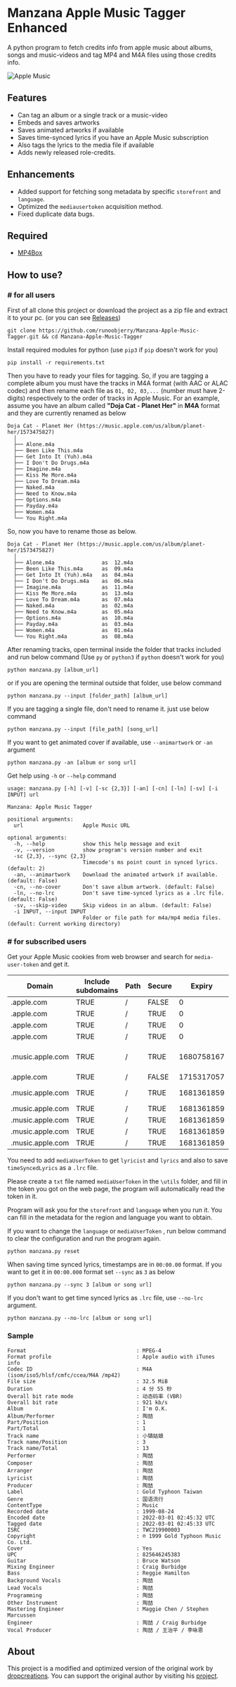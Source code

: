 # __Manzana Apple Music Tagger Enhanced__

A python program to fetch credits info from apple music about albums, songs and music-videos and tag MP4 and M4A files using those credits info.

<picture>
  <source media="(prefers-color-scheme: dark)" srcset="https://raw.githubusercontent.com/dropcreations/Manzana-Apple-Music-Tagger/main/assets/manzana__dark.png">
  <source media="(prefers-color-scheme: light)" srcset="https://raw.githubusercontent.com/dropcreations/Manzana-Apple-Music-Tagger/main/assets/manzana__light.png">
  <img alt="Apple Music" src="https://raw.githubusercontent.com/dropcreations/Manzana-Apple-Music-Tagger/main/assets/manzana__light.png">
</picture>

## __Features__

- Can tag an album or a single track or a music-video
- Embeds and saves artworks
- Saves animated artworks if available
- Saves time-synced lyrics if you have an Apple Music subscription
- Also tags the lyrics to the media file if available
- Adds newly released role-credits.

## __Enhancements__  

- Added support for fetching song metadata by specific `storefront` and `language`.  
- Optimized the `mediausertoken` acquisition method.  
- Fixed duplicate data bugs.
  
## __Required__

- [MP4Box](https://gpac.wp.imt.fr/downloads/)

## __How to use?__

### __# for all users__

First of all clone this project or download the project as a zip file and extract it to your pc. (or you can see [Releases](https://github.com/dropcreations/Manzana-Apple-Music-Tagger/releases))

```
git clone https://github.com/runoobjerry/Manzana-Apple-Music-Tagger.git && cd Manzana-Apple-Music-Tagger
```

Install required modules for python (use `pip3` if `pip` doesn't work for you)

```
pip install -r requirements.txt
```

Then you have to ready your files for tagging. So, if you are tagging a complete album you must have the tracks in M4A format (with AAC or ALAC codec) and then rename each file as `01, 02, 03,...` (number must have 2-digits) respectively to the order of tracks in Apple Music. For an example, assume you have an album called __"Doja Cat - Planet Her"__ in __M4A__ format and they are currently renamed as below

```
Doja Cat - Planet Her (https://music.apple.com/us/album/planet-her/1573475827)
  │
  ├── Alone.m4a
  ├── Been Like This.m4a
  ├── Get Into It (Yuh).m4a
  ├── I Don't Do Drugs.m4a
  ├── Imagine.m4a
  ├── Kiss Me More.m4a
  ├── Love To Dream.m4a
  ├── Naked.m4a
  ├── Need to Know.m4a
  ├── Options.m4a
  ├── Payday.m4a
  ├── Women.m4a
  └── You Right.m4a
```

So, now you have to rename those as below.

```
Doja Cat - Planet Her (https://music.apple.com/us/album/planet-her/1573475827)
  │
  ├── Alone.m4a               as  12.m4a
  ├── Been Like This.m4a      as  09.m4a
  ├── Get Into It (Yuh).m4a   as  04.m4a
  ├── I Don't Do Drugs.m4a    as  06.m4a
  ├── Imagine.m4a             as  11.m4a
  ├── Kiss Me More.m4a        as  13.m4a
  ├── Love To Dream.m4a       as  07.m4a
  ├── Naked.m4a               as  02.m4a
  ├── Need to Know.m4a        as  05.m4a
  ├── Options.m4a             as  10.m4a
  ├── Payday.m4a              as  03.m4a
  ├── Women.m4a               as  01.m4a
  └── You Right.m4a           as  08.m4a
```

After renaming tracks, open terminal inside the folder that tracks included and run below command (Use `py` or `python3` if `python` doesn't work for you)

```
python manzana.py [album_url]
```

or if you are opening the terminal outside that folder, use below command

```
python manzana.py --input [folder_path] [album_url]
```

If you are tagging a single file, don't need to rename it. just use below command

```
python manzana.py --input [file_path] [song_url]
```

If you want to get animated cover if available, use `--animartwork` or `-an` argument

```
python manzana.py -an [album or song url]
```

Get help using `-h` or `--help` command

```
usage: manzana.py [-h] [-v] [-sc {2,3}] [-an] [-cn] [-ln] [-sv] [-i INPUT] url

Manzana: Apple Music Tagger

positional arguments:
  url                   Apple Music URL

optional arguments:
  -h, --help            show this help message and exit
  -v, --version         show program's version number and exit
  -sc {2,3}, --sync {2,3}
                        Timecode's ms point count in synced lyrics. (default: 2)
  -an, --animartwork    Download the animated artwork if available. (default: False)
  -cn, --no-cover       Don't save album artwork. (default: False)
  -ln, --no-lrc         Don't save time-synced lyrics as a .lrc file. (default: False)
  -sv, --skip-video     Skip videos in an album. (default: False)
  -i INPUT, --input INPUT
                        Folder or file path for m4a/mp4 media files. (default: Current working directory)
```

### __# for subscribed users__

Get your Apple Music cookies from web browser and search for `media-user-token` and get it.

|Domain|Include subdomains|Path|Secure|Expiry|Name|Value
|---|---|---|---|---|---|---|
|.apple.com|TRUE|/|FALSE|0|geo|##|
|.apple.com|TRUE|/|TRUE|0|dslang|##-##|
|.apple.com|TRUE|/|TRUE|0|site|###|
|.apple.com|TRUE|/|TRUE|0|myacinfo|#####...|
|.music.apple.com|TRUE|/|TRUE|1680758167|commerce-authorization-token|#####...|
|.apple.com|TRUE|/|FALSE|1715317057|itspod|##|
|.music.apple.com|TRUE|/|TRUE|1681361859|media-user-token|#####...|
|.music.apple.com|TRUE|/|TRUE|1681361859|itre|#|
|.music.apple.com|TRUE|/|TRUE|1681361859|pldfltcid|#####...|
|.music.apple.com|TRUE|/|TRUE|1681361859|pltvcid|#####...|
|.music.apple.com|TRUE|/|TRUE|1681361859|itua|##|

You need to add `mediaUserToken` to get `lyricist` and `lyrics` and also to save `timeSyncedLyrics` as a `.lrc` file.<br>

Please create a `txt` file named `mediaUserToken` in the `\utils` folder, and fill in the token you got on the web page, the program will automatically read the token in it.

Program will ask you for the `storefront` and `language` when you run it. You can fill in the metadata for the region and language you want to obtain.

If you want to change the `language` or `mediaUserToken` , run below command to clear the configuration and run the program again.

```
python manzana.py reset
```

When saving time synced lyrics, timestamps are in `00:00.00` format. If you want to get it in `00:00.000` format set `--sync` as `3` as below

```
python manzana.py --sync 3 [album or song url]
```

If you don't want to get time synced lyrics as `.lrc` file, use `--no-lrc` argument.

```
python manzana.py --no-lrc [album or song url]
```

### Sample

```
Format                                   : MPEG-4
Format profile                           : Apple audio with iTunes info
Codec ID                                 : M4A  (isom/iso5/hlsf/cmfc/ccea/M4A /mp42)
File size                                : 32.5 MiB
Duration                                 : 4 分 55 秒
Overall bit rate mode                    : 动态码率 (VBR)
Overall bit rate                         : 921 kb/s
Album                                    : I'm O.K.
Album/Performer                          : 陶喆
Part/Position                            : 1
Part/Total                               : 1
Track name                               : 小镇姑娘
Track name/Position                      : 3
Track name/Total                         : 13
Performer                                : 陶喆
Composer                                 : 陶喆
Arranger                                 : 陶喆
Lyricist                                 : 陶喆
Producer                                 : 陶喆
Label                                    : Gold Typhoon Taiwan
Genre                                    : 国语流行
ContentType                              : Music
Recorded date                            : 1999-08-24
Encoded date                             : 2022-03-01 02:45:32 UTC
Tagged date                              : 2022-03-01 02:45:33 UTC
ISRC                                     : TWC219900003
Copyright                                : ℗ 1999 Gold Typhoon Music Co. Ltd.
Cover                                    : Yes
UPC                                      : 825646245383
Guitar                                   : Bruce Watson
Mixing Engineer                          : Craig Burbidge
Bass                                     : Reggie Hamilton
Background Vocals                        : 陶喆
Lead Vocals                              : 陶喆
Programming                              : 陶喆
Other Instrument                         : 陶喆
Mastering Engineer                       : Maggie Chen / Stephen Marcussen
Engineer                                 : 陶喆 / Craig Burbidge
Vocal Producer                           : 陶喆 / 王治平 / 李咏恩
```

## About

This project is a modified and optimized version of the original work by [dropcreations](https://github.com/dropcreations). You can support the original author by visiting his [project](https://github.com/dropcreations/Manzana-Apple-Music-Tagger).